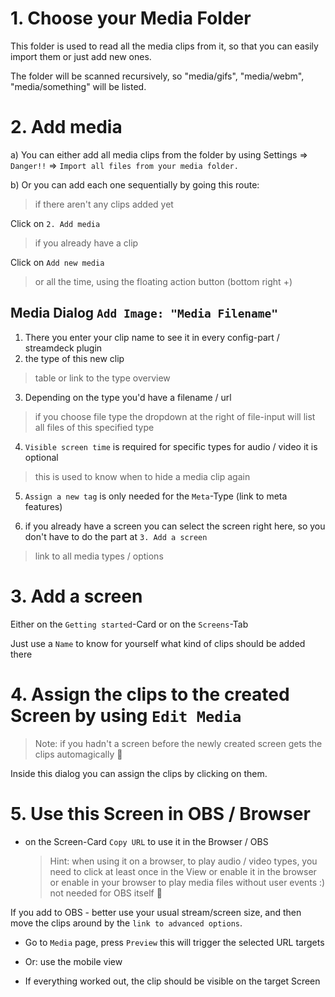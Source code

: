 # 1. Choose your Media Folder

This folder is used to read all the media clips from it, 
so that you can easily import them or just add new ones.

The folder will be scanned recursively, so "media/gifs", "media/webm", 
"media/something" will be listed.

# 2. Add media

a) You can either add all media clips from the folder by using 
Settings => `Danger!!` => `Import all files from your media folder.`

b) Or you can add each one sequentially by going this route:

> if there aren't any clips added yet

Click on `2. Add media`

> if you already have a clip

Click on `Add new media`

> or all the time, using the floating action button (bottom right +)


## Media Dialog `Add Image: "Media Filename"`

1. There you enter your clip name to see it in every config-part / streamdeck plugin
2. the type of this new clip
> table or link to the type overview
3. Depending on the type you'd have a filename / url
> if you choose file type the dropdown at the right of file-input will list all files of this specified type

4. `Visible screen time` is required for specific types for audio / video it is optional
> this is used to know when to hide a media clip again

5. `Assign a new tag` is only needed for the `Meta`-Type (link to meta features)

6. if you already have a screen you can select the screen right here, so you don't have to do the part at `3. Add a screen` 

> link to all media types / options

# 3. Add a screen

Either on the `Getting started`-Card or on the `Screens`-Tab

Just use a `Name` to know for yourself what kind of clips should be added there

# 4. Assign the clips to the created Screen by using `Edit Media`

> Note: if you hadn't a screen before the newly created screen gets the clips automagically :tada:

Inside this dialog you can assign the clips by clicking on them.

# 5. Use this Screen in OBS / Browser

- on the Screen-Card `Copy URL` to use it in the Browser / OBS

  > Hint: when using it on a browser, to play audio / video types,
  > you need to click at least once in the View or enable it in the browser
  or enable in your browser to play media files without user events :)                                                    
  > not needed for OBS itself :tada:

If you add to OBS - better use your usual stream/screen size, and then move the clips around by the `link to advanced options`.

- Go to `Media` page, press `Preview` this will trigger the selected URL targets
  
- Or: use the mobile view
  
- If everything worked out, the clip should be visible on the target Screen
